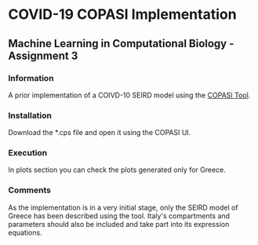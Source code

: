 # COVID-19 COPASI Implementation
## Machine Learning in Computational Biology - Assignment 3

### Information
A prior implementation of a COIVD-10 SEIRD model using the [COPASI Tool](http://copasi.org/Research/).

### Installation
Download the *.cps file and open it using the COPASI UI.

### Execution
In plots section you can check the plots generated only for Greece.

### Comments
As the implementation is in a very initial stage, only the SEIRD model of Greece has been described using the tool. 
Italy's compartments and parameters should also be included and take part into its expression equations.
